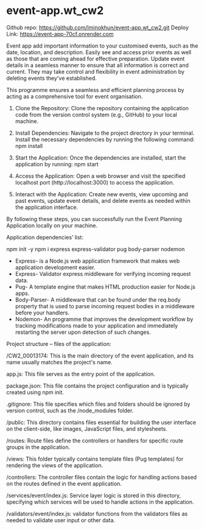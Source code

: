 # event-app.wt_cw2

Github repo: https://github.com/Iminokhun/event-app.wt_cw2.git
Deploy Link: https://event-app-70cf.onrender.com

Event app add important information to your customised events, such as the date, location, and description.
Easily see and access prior events as well as those that are coming ahead for effective preparation.
Update event details in a seamless manner to ensure that all information is correct and current.
They may take control and flexibility in event administration by deleting events they've established.


This programme ensures a seamless and efficient planning process by acting as a comprehensive tool for event organisation.


1. Clone the Repository:
    Clone the repository containing the application code from the version control system (e.g., GitHub) to your local machine.

2. Install Dependencies:
    Navigate to the project directory in your terminal.
    Install the necessary dependencies by running the following command: npm install

3. Start the Application:
    Once the dependencies are installed, start the application by running: npm start

4. Access the Application:
    Open a web browser and visit the specified localhost port (http://localhost:3000) to access the application.

5. Interact with the Application:
    Create new events, view upcoming and past events, update event details, and delete events as needed within the application interface.

By following these steps, you can successfully run the Event Planning Application locally on your machine.


Application dependencies’ list:

npm init -y
npm i express express-validator pug body-parser nodemon

 * Express- is a Node.js web application framework that makes web application development easier.
 * Express- Validator express middleware for verifying incoming request data.
 * Pug- A template engine that makes HTML production easier for Node.js apps.
 * Body-Parser- A middleware that can be found under the req.body property that is used to parse incoming request   bodies in a middleware before your handlers.
 * Nodemon- An programme that improves the development workflow by tracking modifications made to your application and immediately restarting the server upon detection of such changes.

Project structure – files of the application:

/CW2_00013174: This is the main directory of the event application, and its name usually matches the project's name.

app.js: This file serves as the entry point of the application.

package.json: This file contains the project configuration and is typically created using npm init.

.gitignore: This file specifies which files and folders should be ignored by version control, such as the /node_modules folder.

/public: This directory contains files essential for building the user interface on the client-side, like images, JavaScript files, and stylesheets.

/routes: Route files define the controllers or handlers for specific route groups in the application.

/views: This folder typically contains template files (Pug templates) for rendering the views of the application.

/controllers: The controller files contain the logic for handling actions based on the routes defined in the event application.

/services/event/index.js: Service layer logic is stored in this directory, specifying which services will be used to handle actions in the application.

/validators/event/index.js:  validator functions from the validators files as needed to validate user input or other data.